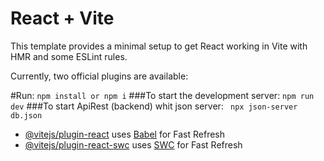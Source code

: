 # React + Vite

This template provides a minimal setup to get React working in Vite with HMR and some ESLint rules.

Currently, two official plugins are available:

#Run:
```npm install or npm i```
###To start the development server:
```npm run dev```
###To start ApiRest (backend) whit json server:
``` npx json-server db.json```


- [@vitejs/plugin-react](https://github.com/vitejs/vite-plugin-react/blob/main/packages/plugin-react/README.md) uses [Babel](https://babeljs.io/) for Fast Refresh
- [@vitejs/plugin-react-swc](https://github.com/vitejs/vite-plugin-react-swc) uses [SWC](https://swc.rs/) for Fast Refresh
